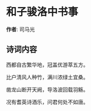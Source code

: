 # 和子骏洛中书事

**作者**: 司马光

## 诗词内容

西都自古繁华地，冠盖优游萃五方。

比户清风人种竹，满川浓绿土宜桑。

凿龙山断开天阙，导洛波回载羽觞。

况有耆英诗酒乐，问君何处不如唐。

